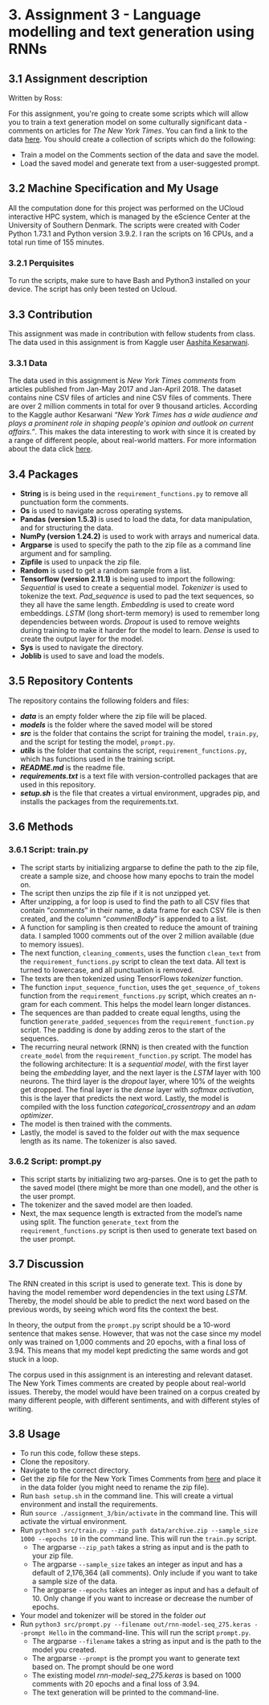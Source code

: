 # 3. Assignment 3 - Language modelling and text generation using RNNs
## 3.1 Assignment description
Written by Ross:

For this assignment, you're going to create some scripts which will allow you to train a text generation model on some culturally significant data - comments on articles for _The New York Times_. You can find a link to the data [here](https://www.kaggle.com/datasets/aashita/nyt-comments). You should create a collection of scripts which do the following:
- Train a model on the Comments section of the data and save the model. 
- Load the saved model and generate text from a user-suggested prompt.
## 3.2 Machine Specification and My Usage
All the computation done for this project was performed on the UCloud interactive HPC system, which is managed by the eScience Center at the University of Southern Denmark. The scripts were created with Coder Python 1.73.1 and Python version 3.9.2. I ran the scripts on 16 CPUs, and a total run time of 155 minutes.
### 3.2.1 Perquisites
To run the scripts, make sure to have Bash and Python3 installed on your device. The script has only been tested on Ucloud.
## 3.3 Contribution
This assignment was made in contribution with fellow students from class. The data used in this assignment is from Kaggle user [Aashita Kesarwani](https://www.kaggle.com/datasets/aashita/nyt-comments). 
### 3.3.1 Data
The data used in this assignment is _New York Times comments_ from articles published from Jan-May 2017 and Jan-April 2018. The dataset contains nine CSV files of articles and nine CSV files of comments. There are over 2 million comments in total for over 9 thousand articles. According to the Kaggle author Kesarwani _“New York Times has a wide audience and plays a prominent role in shaping people's opinion and outlook on current affairs.”_. This makes the data interesting to work with since it is created by a range of different people, about real-world matters. For more information about the data click [here](https://www.kaggle.com/datasets/aashita/nyt-comments).
## 3.4	Packages
- **String** is is being used in the ``requirement_functions.py`` to remove all punctuation form the comments.
- **Os** is used to navigate across operating systems.
- **Pandas** **(version 1.5.3)** is used to load the data, for data manipulation, and for structuring the data.
- **NumPy (version 1.24.2)** is used to work with arrays and numerical data.
- **Argparse** is used to specify the path to the zip file as a command line argument and for sampling.
- **Zipfile** is used to unpack the zip file.
- **Random** is used to get a random sample from a list.
- **Tensorflow (version 2.11.1)** is being used to import the following: _Sequential_ is used to create a sequential model. _Tokenizer_ is used to tokenize the text. _Pad_sequence_ is used to pad the text sequences, so they all have the same length. _Embedding_ is used to create word embeddings. _LSTM_ (long short-term memory) is used to remember long dependencies between words. _Dropout_ is used to remove weights during training to make it harder for the model to learn. _Dense_ is used to create the output layer for the model.
- **Sys** is used to navigate the directory.
- **Joblib** is used to save and load the models.
## 3.5	Repository Contents 
The repository contains the following folders and files:
- ***data*** is an empty folder where the zip file will be placed.
- ***models*** is the folder where the saved model will be stored
- ***src*** is the folder that contains the script for training the model, ``train.py``, and the script for testing the model, ``prompt.py``.
- ***utils*** is the folder that contains the script, ``requirement_functions.py``, which has functions used in the training script.
- ***README.md*** is the readme file.
- ***requirements.txt*** is a text file with version-controlled packages that are used in this repository.
- ***setup.sh*** is the file that creates a virtual environment, upgrades pip, and installs the packages from the requirements.txt.
## 3.6 Methods
### 3.6.1 Script: train.py
-	The script starts by initializing argparse to define the path to the zip file, create a sample size, and choose how many epochs to train the model on.
-	The script then unzips the zip file if it is not unzipped yet. 
-	After unzipping, a for loop is used to find the path to all CSV files that contain “_comments_” in their name, a data frame for each CSV file is then created, and the column “_commentBody_” is appended to a list.
-	A function for sampling is then created to reduce the amount of training data. I sampled 1000 comments out of the over 2 million available (due to memory issues).
-	The next function, ``cleaning_comments``, uses the function ``clean_text`` from the ``requirement_functions.py`` script to clean the text data. All text is turned to lowercase, and all punctuation is removed. 
-	The texts are then tokenized using TensorFlows _tokenizer_ function. 
-	The function ``input_sequence_function``, uses the ``get_sequence_of_tokens`` function from the ``requirement_functions.py`` script, which creates an n-gram for each comment. This helps the model learn longer distances.
-	The sequences are than padded to create equal lengths, using the function ``generate_padded_sequences`` from the ``requirement_function.py`` script. The padding is done by adding zeros to the start of the sequences. 
-	The recurring neural network (RNN) is then created with the function ``create_model`` from the ``requirement_function.py`` script. The model has the following architecture: It is a _sequential model_, with the first layer being the _embedding_ layer, and the next layer is the _LSTM_ layer with 100 neurons. The third layer is the _dropout_ layer, where 10% of the weights get dropped. The final layer is the _dense_ layer with _softmax_ _activation_, this is the layer that predicts the next word. Lastly, the model is compiled with the loss function _categorical_crossentropy_ and an _adam optimizer_.
-	The model is then trained with the comments. 
-	Lastly, the model is saved to the folder _out_ with the max sequence length as its name. The tokenizer is also saved. 
### 3.6.2 Script: prompt.py
-	This script starts by initializing two arg-parses. One is to get the path to the saved model (there might be more than one model), and the other is the user prompt.
-	The tokenizer and the saved model are then loaded. 
-	Next, the max sequence length is extracted from the model’s name using split. The function ``generate_text`` from the ``requirement_functions.py`` script is then used to generate text based on the user prompt. 
## 3.7 Discussion 
The RNN created in this script is used to generate text. This is done by having the model remember word dependencies in the text using _LSTM_. Thereby, the model should be able to predict the next word based on the previous words, by seeing which word fits the context the best. 

In theory, the output from the ``prompt.py`` script should be a 10-word sentence that makes sense. However, that was not the case since my model only was trained on 1,000 comments and 20 epochs, with a final loss of 3.94. This means that my model kept predicting the same words and got stuck in a loop. 

The corpus used in this assignment is an interesting and relevant dataset. The New York Times comments are created by people about real-world issues. Thereby, the model would have been trained on a corpus created by many different people, with different sentiments, and with different styles of writing. 
## 3.8 Usage
-	To run this code, follow these steps. 
-	Clone the repository.
-	Navigate to the correct directory.
-	Get the zip file for the New York Times Comments from [here](https://www.kaggle.com/datasets/aashita/nyt-comments) and place it in the data folder (you might need to rename the zip file). 
-	Run ``bash setup.sh`` in the command line. This will create a virtual environment and install the requirements.
-	Run ``source ./assignment_3/bin/activate`` in the command line. This will activate the virtual environment.
-	Run ``python3 src/train.py --zip_path data/archive.zip --sample_size 1000 --epochs 10`` in the command line. This will run the ``train.py`` script.
    - The argparse ``--zip_path`` takes a string as input and is the path to your zip file.
    - The argparse ``--sample_size`` takes an integer as input and has a default of 2,176,364 (all comments). Only include if you want to take a sample size of the data.
    - The argparse ``--epochs`` takes an integer as input and has a default of 10. Only change if you want to increase or decrease the number of epochs. 
-	Your model and tokenizer will be stored in the folder _out_
-	Run ``python3 src/prompt.py --filename out/rnn-model-seq_275.keras --prompt Hello`` in the command-line. This will run the script ``prompt.py``.
    - The argparse ``--filename`` takes a string as input and is the path to the model you created. 
    - The argparse ``--prompt`` is the prompt you want to generate text based on. The prompt should be one word
    - The existing model _rnn-model-seq_275.keras_ is based on 1000 comments with 20 epochs and a final loss of 3.94.
    - The text generation will be printed to the command-line.
